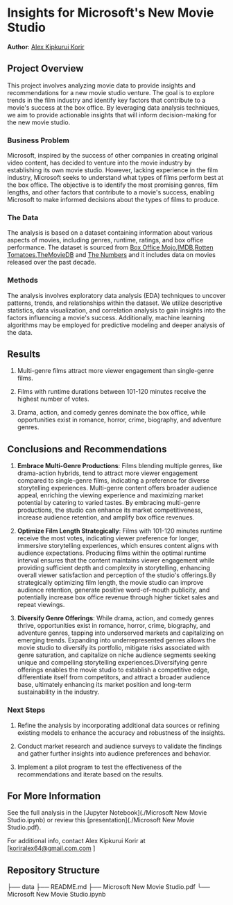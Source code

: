 # Insights for Microsoft's New Movie Studio

**Author**: [Alex Kipkurui Korir](mailto:alex.korir@student.moringaschool.com )

## Project Overview

This project involves analyzing movie data to provide insights and recommendations for a new movie studio venture. The goal is to explore trends in the film industry and identify key factors that contribute to a movie's success at the box office. By leveraging data analysis techniques, we aim to provide actionable insights that will inform decision-making for the new movie studio.

### Business Problem

Microsoft, inspired by the success of other companies in creating original video content, has decided to venture into the movie industry by establishing its own movie studio. However, lacking experience in the film industry, Microsoft seeks to understand what types of films perform best at the box office. The objective is to identify the most promising genres, film lengths, and other factors that contribute to a movie's success, enabling Microsoft to make informed decisions about the types of films to produce.

### The Data
The analysis is based on a dataset containing information about various aspects of movies, including genres, runtime, ratings, and box office performance. The dataset is sourced from [Box Office Mojo](https://www.boxofficemojo.com/),[IMDB](https://www.imdb.com/),[Rotten Tomatoes](https://www.rottentomatoes.com/),[TheMovieDB](https://www.themoviedb.org/) and [The Numbers](https://www.the-numbers.com/) and it includes data on movies released over the past decade.

### Methods
The analysis involves exploratory data analysis (EDA) techniques to uncover patterns, trends, and relationships within the dataset. We utilize descriptive statistics, data visualization, and correlation analysis to gain insights into the factors influencing a movie's success. Additionally, machine learning algorithms may be employed for predictive modeling and deeper analysis of the data.

## Results

1. Multi-genre films attract more viewer engagement than single-genre films.

2. Films with runtime durations between 101-120 minutes receive the highest number of votes.

3. Drama, action, and comedy genres dominate the box office, while opportunities exist in romance, horror, crime, biography, and adventure genres.

## **Conclusions and Recommendations**

1. **Embrace Multi-Genre Productions**: Films blending multiple genres, like drama-action hybrids, tend to attract more viewer engagement compared to single-genre films, indicating a preference for diverse storytelling experiences. Multi-genre content offers broader audience appeal, enriching the viewing experience and maximizing market potential by catering to varied tastes. By embracing multi-genre productions, the studio can enhance its market competitiveness, increase audience retention, and amplify box office revenues.

2. **Optimize Film Length Strategically**: Films with 101-120 minutes runtime receive the most votes, indicating viewer preference for longer, immersive storytelling experiences, which ensures content aligns with audience expectations. Producing films within the optimal runtime interval ensures that the content maintains viewer engagement while providing sufficient depth and complexity in storytelling, enhancing overall viewer satisfaction and perception of the studio's offerings.By strategically optimizing film length, the movie studio can improve audience retention, generate positive word-of-mouth publicity, and potentially increase box office revenue through higher ticket sales and repeat viewings.

3. **Diversify Genre Offerings**: While drama, action, and comedy genres thrive, opportunities exist in romance, horror, crime, biography, and adventure genres, tapping into underserved markets and capitalizing on emerging trends. Expanding into underrepresented genres allows the movie studio to diversify its portfolio, mitigate risks associated with genre saturation, and capitalize on niche audience segments seeking unique and compelling storytelling experiences.Diversifying genre offerings enables the movie studio to establish a competitive edge, differentiate itself from competitors, and attract a broader audience base, ultimately enhancing its market position and long-term sustainability in the industry.

### Next Steps

1. Refine the analysis by incorporating additional data sources or refining existing models to enhance the accuracy and robustness of the insights.

2. Conduct market research and audience surveys to validate the findings and gather further insights into audience preferences and behavior.

3. Implement a pilot program to test the effectiveness of the recommendations and iterate based on the results.

## For More Information

See the full analysis in the [Jupyter Notebook](./Microsoft New Movie Studio.ipynb) or review this [presentation](./Microsoft New Movie Studio.pdf).

For additional info, contact Alex Kipkurui Korir at [koriralex64@gmail.com.com ] 



## Repository Structure

├── data
├── README.md
├── Microsoft New Movie Studio.pdf
└── Microsoft New Movie Studio.ipynb


